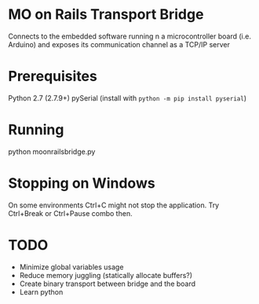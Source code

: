 # MO on Rails Transport Bridge
Connects to the embedded software running n a microcontroller board (i.e. Arduino) and exposes its communication channel as a TCP/IP server

# Prerequisites
Python 2.7 (2.7.9+)
pySerial (install with `python -m pip install pyserial`)

# Running
python moonrailsbridge.py

# Stopping on Windows
On some environments Ctrl+C might not stop the application. Try Ctrl+Break or Ctrl+Pause combo then.

# TODO
- Minimize global variables usage
- Reduce memory juggling (statically allocate buffers?)
- Create binary transport between bridge and the board
- Learn python



